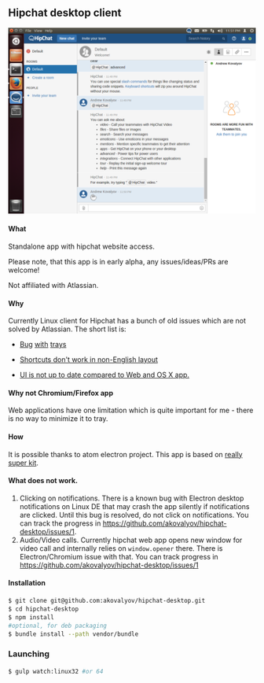 ## Hipchat desktop client

![Ubuntu screenshot](doc/images/ubuntu_1024x768.png)

#### What

Standalone app with hipchat website access.

Please note, that this app is in early alpha, any issues/ideas/PRs are welcome!

Not affiliated with Atlassian.

#### Why

Currently Linux client for Hipchat has a bunch of old issues which are not solved by Atlassian.
The short list is:
- [Bug](https://help.hipchat.com/forums/138883-suggestions-ideas/suggestions/4013212-linux-client-is-missing-notification-area-icon) [with](https://help.hipchat.com/forums/138883-suggestions-ideas/suggestions/4184974-linux-client-doesn-t-put-the-icon-in-the-system-tr) [trays](https://help.hipchat.com/forums/138883-suggestions-ideas/suggestions/5525589-gnome-shell-system-tray-extension-for-hipchat-like)

- [Shortcuts don't work in non-English layout](https://help.hipchat.com/forums/138883-suggestions-ideas/suggestions/4566565-non-english-layout-does-not-let-copy-paste)

- [UI is not up to date compared to Web and OS X app.](https://flowdock.uservoice.com/forums/36827-general/suggestions/5366511-add-a-linux-desktop-app)

#### Why not Chromium/Firefox app

Web applications have one limitation which is quite important for me - there is no way to minimize it to tray.

#### How

It is possible thanks to atom electron project. This app is based on [really super kit](https://github.com/Aluxian/electron-superkit).


#### What does not work.

1. Clicking on notifications. There is a known bug with Electron desktop notifications on Linux DE that may crash the app silently if notifications are clicked. Until this bug is resolved, do not click on notifications. You can track the progress in https://github.com/akovalyov/hipchat-desktop/issues/1.
2. Audio/Video calls. Currently hipchat web app opens new window for video call and internally relies on `window.opener` there. There is Electron/Chromium issue with that. You can track progress in https://github.com/akovalyov/hipchat-desktop/issues/1

#### Installation

````sh
$ git clone git@github.com:akovalyov/hipchat-desktop.git
$ cd hipchat-desktop
$ npm install
#optional, for deb packaging
$ bundle install --path vendor/bundle
````

### Launching

```sh
$ gulp watch:linux32 #or 64
```

